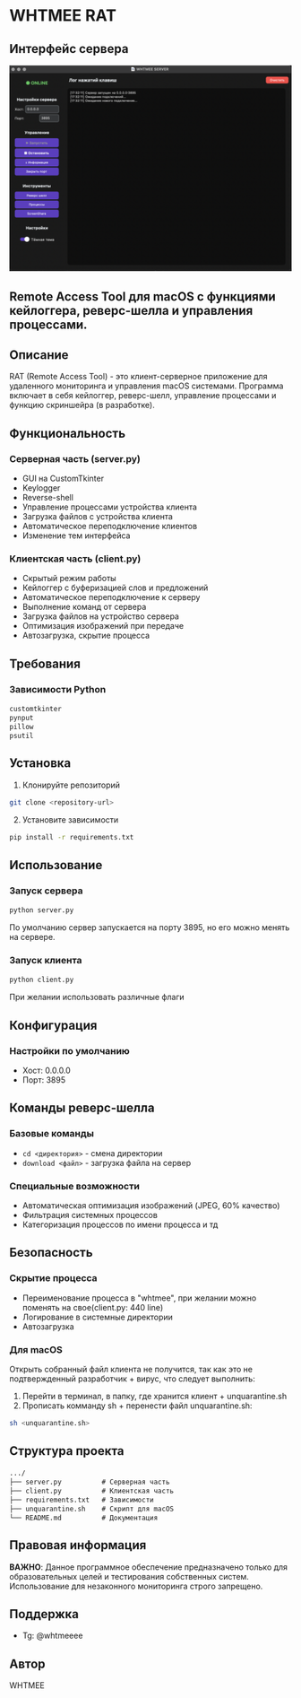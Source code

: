 # WHTMEE RAT

## Интерфейс сервера

![Интерфейс сервера](images/intimage.png)

## Remote Access Tool для macOS с функциями кейлоггера, реверс-шелла и управления процессами.

## Описание

RAT (Remote Access Tool) - это клиент-серверное приложение для удаленного мониторинга и управления macOS системами. Программа включает в себя кейлоггер, реверс-шелл, управление процессами и функцию скриншейра (в разработке).

## Функциональность

### Серверная часть (server.py)
- GUI на CustomTkinter
- Keylogger
- Reverse-shell
- Управление процессами устройства клиента
- Загрузка файлов с устройства клиента
- Автоматическое переподключение клиентов
- Изменение тем интерфейса

### Клиентская часть (client.py)
- Скрытый режим работы
- Кейлоггер с буферизацией слов и предложений
- Автоматическое переподключение к серверу
- Выполнение команд от сервера
- Загрузка файлов на устройство сервера
- Оптимизация изображений при передаче
- Автозагрузка, скрытие процесса

## Требования

### Зависимости Python
```
customtkinter
pynput
pillow
psutil
```

## Установка

1. Клонируйте репозиторий
```bash
git clone <repository-url>
```

2. Установите зависимости
```bash
pip install -r requirements.txt
```

## Использование

### Запуск сервера
```bash
python server.py
```
По умолчанию сервер запускается на порту 3895, но его можно менять на сервере.

### Запуск клиента
```bash
python client.py
```
При желании использовать различные флаги

## Конфигурация

### Настройки по умолчанию
- Хост: 0.0.0.0
- Порт: 3895



## Команды реверс-шелла

### Базовые команды
- `cd <директория>` - смена директории
- `download <файл>` - загрузка файла на сервер

### Специальные возможности
- Автоматическая оптимизация изображений (JPEG, 60% качество)
- Фильтрация системных процессов
- Категоризация процессов по имени процесса и тд

## Безопасность

### Скрытие процесса
- Переименование процесса в "whtmee", при желании можно поменять на свое(client.py: 440 line)
- Логирование в системные директории
- Автозагрузка

### Для macOS
Открыть собранный файл клиента не получится, так как это не подтвержденный разработчик + вирус, что следует выполнить:

1. Перейти в терминал, в папку, где хранится клиент + unquarantine.sh
2. Прописать комманду sh + перенести файл unquarantine.sh:

```bash
sh <unquarantine.sh>
```

## Структура проекта

```
.../
├── server.py          # Серверная часть
├── client.py          # Клиентская часть
├── requirements.txt   # Зависимости
├── unquarantine.sh    # Скрипт для macOS
└── README.md          # Документация
```

## Правовая информация

**ВАЖНО**: Данное программное обеспечение предназначено только для образовательных целей и тестирования собственных систем. Использование для незаконного мониторинга строго запрещено.

## Поддержка

- Tg: @whtmeeee

## Автор

WHTMEE 